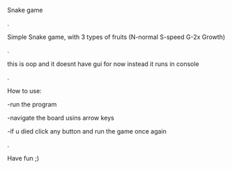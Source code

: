 Snake game

.

Simple Snake game, with 3 types of fruits (N-normal S-speed G-2x Growth)

.

this is oop and it doesnt have gui for now instead it runs in console

.

How to use:

-run the program

-navigate the board usins arrow keys

-if u died click any button and run the game once again

.

Have fun ;)
